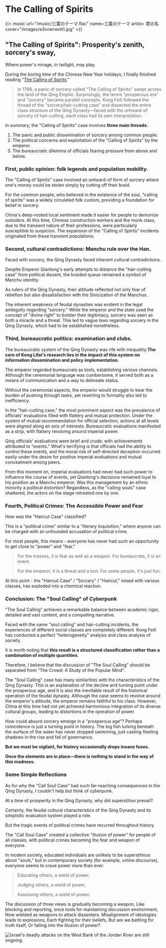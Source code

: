 # The Calling of Spirits


{{< music url="/music/三葉のテーマ.flac" name=三葉のテーマ artist= 君の名 cover="/images/e3iviwrwnh1.jpg" >}}

## "The Calling of Spirits": Prosperity's zenith, sorcery's sway,


Where power's mirage, in twilight, may play.

During the boring time of the Chinese New Year holidays, I finally finished reading "[The Calling of Spirits](https://zh.wikipedia.org/wiki/%E5%8F%AB%E9%AD%82%EF%BC%9A1768%E5%B9%B4%E4%B8%AD%E5%9B%BD%E5%A6%96%E6%9C%AF%E5%A4%A7%E6%81%90%E6%85%8C)."

> In 1768, a panic of sorcery called "The Calling of Spirits" swept across the land of the Qing Empire. Surprisingly, the terms "prosperous era" and "sorcery" became parallel concepts. Kong Feili followed the thread of the "sorcery/hair-cutting case" and dissected the entire class structure of the Qing Dynasty—faced with the unheard-of sorcery of hair-cutting, each class had its own interpretation.

In summary, the "Calling of Spirits" case involves **three main threads**:
1. The panic and public dissemination of sorcery among common people.
2. The political concerns and exploitation of the "Calling of Spirits" by the emperor.
3. The bureaucratic dilemma of officials fearing pressure from above and below.

### First, public opinion: folk legends and population mobility.

The "Calling of Spirits" case involved an unheard-of form of sorcery where one's money could be stolen simply by cutting off their braid.

For the common people, who believed in the existence of the soul, "calling of spirits" was a widely circulated folk custom, providing a foundation for belief in sorcery.

China's deep-rooted local sentiment made it easier for people to demonize outsiders. At this time, Chinese construction workers and the monk class, due to the transient nature of their professions, were particularly susceptible to suspicion. The expansion of the "Calling of Spirits" incidents originated from these transient populations.

### Second, cultural contradictions: Manchu rule over the Han.


Faced with sorcery, the Qing Dynasty faced inherent cultural contradictions.

Despite Emperor Qianlong's early attempts to distance the "hair-cutting case" from political dissent, the braided queue remained a symbol of Manchu identity.

As rulers of the Qing Dynasty, their attitude reflected not only fear of rebellion but also dissatisfaction with the Sinicization of the Manchus.

The inherent weakness of feudal dynasties was evident in the legal ambiguity regarding "sorcery." While the emperor and the state used the concept of "divine right" to bolster their legitimacy, sorcery was seen as both a miracle and a threat. This led to vague laws regarding sorcery in the Qing Dynasty, which had to be established nonetheless.

### Third, bureaucratic politics: examination and clubs.

The bureaucratic system of the Qing Dynasty was rife with inequality.**The core of Kong Lifai's research lies in the impact of this system on information dissemination and policy implementation.**

The emperor regarded bureaucrats as tools, establishing various channels. Although the ceremonial language was cumbersome, it served both as a means of communication and a way to delineate status.

Without the ceremonial aspects, the emperor would struggle to bear the burden of pushing through tasks, yet reverting to formality also led to inefficiency.

In the "hair-cutting case," the most prominent aspect was the prevalence of officials' evaluations filled with flattery and mutual protection. Under the system of mutual recommendation for official selection, actions at all levels were aligned along an axis of interests. Bureaucratic evaluations manifested as a strip, with flattery revolving around imperial power.

Qing officials' evaluations were brief and crude, with achievements attributed to "events." What's terrifying is that officials had the ability to control these events, and the moral risk of self-directed deception occurred easily under the desire for positive imperial evaluations and mutual concealment among peers.

From this moment on, imperial evaluations had never had such power to influence the course of events, yet Qianlong's decisions remained loyal to his position as a Manchu emperor. Was this management by an ethnic minority a political distortion? Regardless, as the "calling souls" case shattered, the actors on the stage retreated one by one.

### Fourth, Political Crimes: The Accessible Power and Fear


How was the "Haircut Case" classified?

This is a "political crime" similar to a "literary inquisition," where anyone can be charged with an unfounded accusation of political crime.

For most people, this means - everyone has never had such an opportunity to get close to "power" and "fear."

> For the masses, it is fear as well as a weapon. For bureaucrats, it is an event.

> For the emperor, it is a threat and a tool. For some people, it's just fun.

At this point - the "Haircut Case" / "Sorcery" / "Haircut," mixed with various classes, has exploded into a chemical reaction.

### Conclusion: The "Soul Calling" of Cyberpunk

"The Soul Calling" achieves a remarkable balance between academic rigor, detailed and vast content, and a compelling narrative.

Faced with the same "soul calling" and hair-cutting incidents, the experiences of different social classes are completely different. Kong Feili has conducted a perfect "heterogeneity" analysis and class analysis of society.

It is worth noting that **this result is a structured classification rather than a combination of multiple quantities**.

Therefore, I believe that the discussion of "The Soul Calling" should be separated from "The Crowd: A Study of the Popular Mind".

The "Soul Calling" case has many similarities with the characteristics of the Qing Dynasty. This is an explanation of the decline and turning point under the prosperous age, and it is also the inevitable result of the historical operation of the feudal dynasty. Although the case seems to revolve around the emperor's attitude, the emperor remains faithful to his class. However, China at this time had not yet achieved harmonious integration of its diverse cultural groups, leading to distortions in the operation of power.

How could absurd sorcery emerge in a "prosperous age"? Perhaps coincidence is just a turning point in history. The big fish lurking beneath the surface of the water has never stopped swimming, just casting fleeting shadows in the rise and fall of governance.

**But we must be vigilant, for history occasionally drops insane fuses.**

**Once the elements are in place—there is nothing to stand in the way of this madness.**

### **Some Simple Reflections**

As for why the "Call Soul Case" had such far-reaching consequences in the Qing Dynasty, I couldn't help but think of cyberpunk.

At a time of prosperity in the Qing Dynasty, why did superstition prevail?

Certainly, the feudal cultural characteristics of the Qing Dynasty and its simplistic evaluation system played a role.

But the tragic events of political crimes have recurred throughout history.

The "Call Soul Case" created a collective "illusion of power" for people of all classes, with political crimes becoming the fear and weapon of everyone.

In modern society, educated individuals are unlikely to be superstitious about "souls," but in contemporary society (for example, online discourse), everyone seems to crave power more than ever:

> Educating others, a wield of power, 
>
> Judging others, a wield of power, 
>
> Assessing others, a wield of power.

The discussion of three views is gradually becoming a weapon, Like blocking and reporting, once tools for maintaining discussion environment, Now wielded as weapons to attack dissenters. Misalignment of ideologies leads to explosions, Each fighting for their beliefs, But are we battling for truth itself, Or falling into the illusion of power?

![Israel's deadly attacks on the West Bank of the Jordan River are still ongoing.](https://chinese.aljazeera.net/wp-content/uploads/2024/02/AP24051552861468-1708472551-1708523049.jpg?w=770&resize=770%2C514&quality=80)

